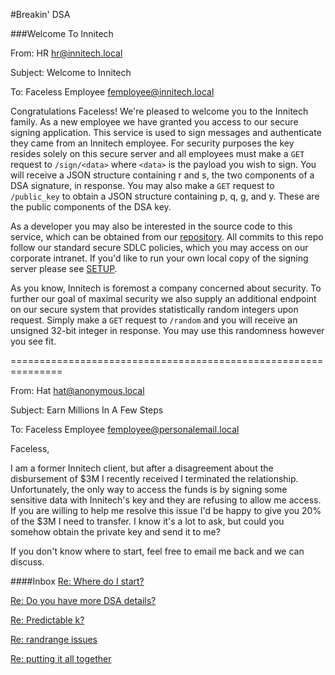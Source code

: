 #Breakin' DSA

###Welcome To Innitech

From: HR <hr@innitech.local>

Subject: Welcome to Innitech

To: Faceless Employee <femployee@innitech.local>

Congratulations Faceless! We're pleased to welcome you to the Innitech family.
As a new employee we have granted you access to our secure signing application.
This service is used to sign messages and authenticate they came from an
Innitech employee. For security purposes the key resides solely on this secure
server and all employees must make a `GET` request to `/sign/<data>` where
`<data>` is the payload you wish to sign. You will receive a JSON structure
containing r and s, the two components of a DSA signature, in response. You may
also make a `GET` request to `/public_key` to obtain a JSON structure
containing p, q, g, and y. These are the public components of the DSA key.

As a developer you may also be interested in the source code to this service,
which can be obtained from our [repository](https://github.com/reaperhulk/dsa-ctf).
All commits to this repo follow our standard secure SDLC policies, which you
may access on our corporate intranet. If you'd like to run your own local copy
of the signing server please see [SETUP](SETUP.md).

As you know, Innitech is foremost a company concerned about security. To further
our goal of maximal security we also supply an additional endpoint on our secure
system that provides statistically random integers upon request. Simply make a
`GET` request to `/random` and you will receive an unsigned 32-bit integer in
response. You may use this randomness however you see fit.

===============================================================

From: Hat <hat@anonymous.local>

Subject: Earn Millions In A Few Steps

To: Faceless Employee <femployee@personalemail.local>

Faceless,

I am a former Innitech client, but after a disagreement about the disbursement
of $3M I recently received I terminated the relationship.  Unfortunately, the
only way to access the funds is by signing some sensitive data with Innitech's
key and they are refusing to allow me access. If you are willing to help me
resolve this issue I'd be happy to give you 20% of the $3M I need to transfer.
I know it's a lot to ask, but could you somehow obtain the private key and
send it to me?

If you don't know where to start, feel free to email me back and we can discuss.

####Inbox
[Re: Where do I start?](emails/where_do_i_start.md)

[Re: Do you have more DSA details?](emails/dsa_details.md)

[Re: Predictable k?](emails/predictable_k.md)

[Re: randrange issues](emails/randrange_issues.md)

[Re: putting it all together](emails/putting_it_all_together.md)
